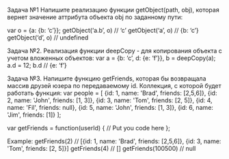 Задача №1
Напишите реализацию функции getObject(path, obj), которая вернет значение аттрибута объекта obj по заданному пути:

var o = {a: {b: ‘c’}};
      getObject(‘a.b’, o) // ‘c’
      getObject(‘a’, o) // {b: ‘c’}
      getObject(‘d’, o) // undefined

Задача №2.
Реализация функции deepCopy - для копирования объекта с учетом вложенных объектов:
var a = {b: ‘c’, d: {e: ‘f’}},
    b = deepCopy(a);
a.d = 12;
b.d // {e: ‘f’}

Задача №3.
Напишите функцию getFriends, которая бы возвращала массив друзей юзера по передаваемому id.
Коллекция, с которой будет работать функция:
var people = [
	{id: 1, name: 'Brad', friends: [2,5,6]},
	{id: 2, name: 'John', friends: [1, 3]},
	{id: 3, name: 'Tom', friends: [2, 5]},
	{id: 4, name: 'Fil', friends: null},
	{id: 5, name: 'John', friends: [1, 3]},
	{id: 6, name: 'Jim', friends: [1]}
];

var getFriends = function(userId) {
	// Put you code here
};

Example:
getFriends(2) // [{id: 1, name: 'Brad', friends: [2,5,6]}, {id: 3, name: 'Tom', friends: [2, 5]}]
getFriends(4) // []
getFriends(100500) // null